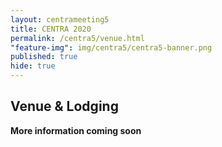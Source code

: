 ```yaml
---
layout: centrameeting5
title: CENTRA 2020
permalink: /centra5/venue.html
"feature-img": img/centra5/centra5-banner.png
published: true
hide: true
---
```


## Venue & Lodging

**More information coming soon**

<!--The CENTRA 5 Meeting will be held at 5-star [Crowne Plaza Porto](https://www.crowneplaza.com/hotels/gb/en/porto/opocp/hoteldetail?fromRedirect=true&qSrt=sBR&qIta=99603195&icdv=99603195&glat=SEAR&qSlH=OPOCP&setPMCookies=true&qSHBrC=CP&qDest=Avenida%20da%20Boavista,%201466,%20Porto,%20PT&dp=true&gclid=Cj0KCQjw0IDtBRC6ARIsAIA5gWucOPW7Z8EVjFeJPhSHs0XeCu_HwkeRdnZheSz_tht79kNktzwLiqEaAqDSEALw_wcB&cid=41468&srb_u=1), in Porto, Portugal. See [map](https://www.google.com/maps/place/Crowne+Plaza+Porto/@41.1601764,-8.642862,17z/data=!3m1!4b1!4m8!3m7!1s0xd24659efd4e5e9b:0xc695ad1f002380ec!5m2!4m1!1i2!8m2!3d41.1601724!4d-8.6406733?hl=en-US&shorturl=1).

![oporto01](../img/centra5/oporto01.png)

_Photo credit: Crowne Plaza Porto_  

The hotel is located right in the heart of one of the city’s main business and shopping districts (*Avenida da Boavista*), served by several bus lines and within 15-minute walking-distance from Casa da Música Metro Station.  
![oporto02](../img/centra5/mapa_porto.png)

*Source: [Google Maps](https://www.google.pt/maps/@41.1570569,-8.6467148,14.18z)*

![black](../img/centra5/black.png) Meeting venue (Crowne Plaza Porto)  
![blue](../img/centra5/blue.png) Porto’s beachfront  
![green](../img/centra5/green.png) Porto’s historic center  


The hotel is on the route of one of the hops on hops off buses that will take you in a memorable journey to some of the many must-see attractions the city has to offer travelers: the historic center of Oporto, the Clérigos Bell Tower, the Serralves Foundation and Casa da Música, two icons of the city’s contemporary architecture, or even the Porto Cruise terminal.
By taxi or Uber, you can easily and conveniently reach Porto’s historic downtown or Porto Airport in just under 20 minutes. 

**Accommodation \| List of suggested hotels:** 

We have selected a number of hotel units located either in the vicinity of the meeting venue or closer to Porto’s major tourist attractions if you wish to experience a more immersive stay in the city. The list includes a range of prices and star-ratings in order to cater for all tastes and wallets.
  
INESC TEC has negotiated special rates with these hotels. To benefit from such rates, **you will need to first register for the meeting. At the time of registration confirmation, you will be given a promo code, form or reservation link that you can use at any of the hotels on the list**.  

CENTRA 5 Meeting's Local Organizing Team will not be accountable for hotel reservations/confirmations nor cancellations.

- **For the criterion *convenience*, Crowne Plaza Porto** ranks first on our list of suggested hotels.  

[Crowne Plaza Porto](https://www.crowneplaza.com/hotels/gb/en/porto/opocp/hoteldetail?fromRedirect=true&qSrt=sBR&qIta=99603195&icdv=99603195&glat=SEAR&qSlH=OPOCP&setPMCookies=true&qSHBrC=CP&qDest=Avenida%20da%20Boavista,%201466,%20Porto,%20PT&dp=true&gclid=EAIaIQobChMI_-_QgZGc5QIVVZ3VCh0aqg4wEAAYASAAEgJX5PD_BwE&cid=41468&srb_u=1) ★★★★★  
**Address:** Avenida da Boavista, 1466, Porto | 4100-114 | Portugal  
**Phone number:** +351 226 072 500  
**Email:** opocp.events@ihg.com  
**Price:** DBL €165 and SGL €150 (breakfast incl.) 

- **Hotels in the vicinity of the venue**  

[Sheraton Porto Hotel & Spa](https://www.marriott.com/hotels/travel/oposi-sheraton-porto-hotel-and-spa/) ★★★★★  
**Address:** Rua Tenente Valadim, 146 | 4100-476 Porto | Portugal  
**Phone number:** +351 220 404 127  
**Price:** DBL €180 and SGL €160 (breakast incl.)  
**5-minute walking distance to the venue**   

[Portus Cale Hotel](http://www.portuscalehotel.com/EN/hotel.html?id_referer=ADWORDS&gclid=EAIaIQobChMI67eNrrSb5QIVg4xRCh0JwgCMEAAYASAAEgKaYPD_BwE) ★★★★  
**Address:** Avenida da Boavista, 1060 | 4100-113 Porto | Portugal  
**Phone number:** +351 226 083 900  
**Email:** reservas@portuscalehotel.com  
**Price:** DBL €94 and SGL €85 (breakfast incl.)  
**5-minute walking distance to the venue**   

[Hotel da Música](https://www.hoteldamusica.com/) ★★★★  
**Address:** Mercado do Bom Sucesso Largo Ferreira Lapa, 21 - 183 | 4150-323 Porto |  Portugal  
**Phone number:** +351 226 076 000  
**Email:** info@hoteldamusica.com or res@hoteldamusica.com  
**Price:** DBL €99 and SGL €89 (breakfast incl.). Double beds only.  
**15-minute walking distance to the venue**  

[HF Tuela Porto](https://www.hfhotels.com/hotels-en/hf-tuela-porto-en/) ★★★  
**Address:** Rua Arquitecto Marques da Silva 200 | 4150-483 Porto | Portugal  
**Phone number:** +351 226 004 747  
**Email:** hftuelaporto@hfhotels.com  
**Price:** 10% off the best value on the hotel website (breakfast incl.)  
**15-minute walking distance to the venue**  


- **Hotels near tourist attractions (Porto’s downtown  UNESCO World Heritage Site)**  

[Hotel Exe Almada Porto](https://www.exehotels.co.uk/exe-almada-porto.html?td=b10ga02&id_referer=ADWORDS&gclid=EAIaIQobChMIw7H0mrab5QIVgoxRCh38dA2FEAAYASAAEgI93PD_BwE) ★★★★  
**Address:** Rua do Almada, 361 | 4050-032 Porto | Portugal  
**Phone number:** +351 932 087 108  
**Email:** info@exealmadaporto.com  
**Price:** DBL €180 and SGL €170 (breakfast incl.). Double beds only.   
**15-minute by car to the venue**  


- **Hotels at Porto’s beachfront  Foz do Douro**  

[Hotel Boa-Vista](http://www.hotelboavista.com/en/) ★★★  
**Address:** Esplanada do Castelo, 58 | 4150-196 Porto | Portugal  
**Phone number:** +351 225 320 020  
**Email:** reserva@hotelboavista.com  
**Price:** SGL €89,10 (breakfast incl.)  
**15-minute by car to the venue**  
   

Tourist enterprises and local accommodation in Porto will charge a tourist tax of €2.00 per person per night, up to a maximum of 7 nights for reservation.  -->
